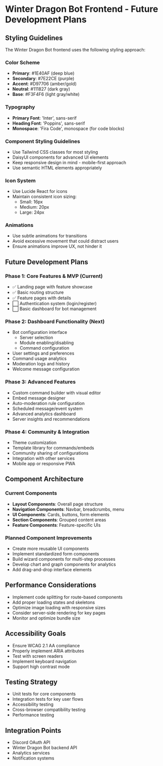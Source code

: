# Winter Dragon Bot Frontend - Future Development Plans

## Styling Guidelines

The Winter Dragon Bot frontend uses the following styling approach:

### Color Scheme
- **Primary**: #1E40AF (deep blue)
- **Secondary**: #7E22CE (purple)
- **Accent**: #D97706 (amber/gold)
- **Neutral**: #111827 (dark gray)
- **Base**: #F3F4F6 (light gray/white)

### Typography
- **Primary Font**: 'Inter', sans-serif
- **Heading Font**: 'Poppins', sans-serif
- **Monospace**: 'Fira Code', monospace (for code blocks)

### Component Styling Guidelines
- Use Tailwind CSS classes for most styling
- DaisyUI components for advanced UI elements
- Keep responsive design in mind - mobile-first approach
- Use semantic HTML elements appropriately

### Icon System
- Use Lucide React for icons
- Maintain consistent icon sizing:
  - Small: 16px
  - Medium: 20px
  - Large: 24px

### Animations
- Use subtle animations for transitions
- Avoid excessive movement that could distract users
- Ensure animations improve UX, not hinder it

## Future Development Plans

### Phase 1: Core Features & MVP (Current)
- ✅ Landing page with feature showcase
- ✅ Basic routing structure
- ✅ Feature pages with details
- ⬜ Authentication system (login/register)
- ⬜ Basic dashboard for bot management

### Phase 2: Dashboard Functionality (Next)
- Bot configuration interface
  - Server selection
  - Module enabling/disabling
  - Command configuration
- User settings and preferences
- Command usage analytics
- Moderation logs and history
- Welcome message configuration

### Phase 3: Advanced Features
- Custom command builder with visual editor
- Embed message designer
- Auto-moderation rule configuration
- Scheduled message/event system
- Advanced analytics dashboard
- Server insights and recommendations

### Phase 4: Community & Integration
- Theme customization
- Template library for commands/embeds
- Community sharing of configurations
- Integration with other services
- Mobile app or responsive PWA

## Component Architecture

### Current Components
- **Layout Components**: Overall page structure
- **Navigation Components**: Navbar, breadcrumbs, menu
- **UI Components**: Cards, buttons, form elements
- **Section Components**: Grouped content areas
- **Feature Components**: Feature-specific UIs

### Planned Component Improvements
- Create more reusable UI components
- Implement standardized form components
- Build wizard components for multi-step processes
- Develop chart and graph components for analytics
- Add drag-and-drop interface elements

## Performance Considerations
- Implement code splitting for route-based components
- Add proper loading states and skeletons
- Optimize image loading with responsive sizes
- Consider server-side rendering for key pages
- Monitor and optimize bundle size

## Accessibility Goals
- Ensure WCAG 2.1 AA compliance
- Properly implement ARIA attributes
- Test with screen readers
- Implement keyboard navigation
- Support high contrast mode

## Testing Strategy
- Unit tests for core components
- Integration tests for key user flows
- Accessibility testing
- Cross-browser compatibility testing
- Performance testing

## Integration Points
- Discord OAuth API
- Winter Dragon Bot backend API
- Analytics services
- Notification systems
